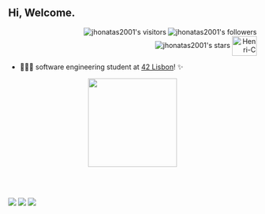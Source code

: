## Hi, Welcome.

<p align="right">
  <img alt="jhonatas2001's visitors" src="https://komarev.com/ghpvc/?username=jhonatas2001&color=8c36db&style=flat&label=visitors" />
  <img alt="jhonatas2001's followers" src="https://img.shields.io/github/followers/jhonatas2001?color=blueviolet" />
  <img alt="jhonatas2001's stars" src="https://img.shields.io/github/stars/jhonatas2001?color=blueviolet" />
  <img align="center" alt="Henri-C" height="40" width="50" src="https://cdn.jsdelivr.net/gh/devicons/devicon/icons/c/c-original.svg" />
  
- 👨🏽‍🎓 software engineering student at [42 Lisbon](https://www.42lisboa.com/)! ✨
  
<div align="center">
  <a href="https://github.com/jhonatas2001">
  <img height="180em" src="https://github-readme-stats.vercel.app/api?username=jhonatas2001&show_icons=true&theme=vision-friendly-dark&include_all_commits=true&count_private=true"/>
</div>
<div style="display: inline_block"><br>
</div>
  
<div style="display: inline_block"><br>


  
 ##  
<div> 
  <a href="https://instagram.com/_jhonatas_21" target="_blank"><img src="https://img.shields.io/badge/-Instagram-%23E4405F?style=for-the-badge&logo=instagram&logoColor=black" target="_blank"></a>
  <a href="https://www.linkedin.com/in/jhonatas-alves-732917274//" target="_blank"><img src="https://img.shields.io/badge/-LinkedIn-%230077B5?style=for-the-badge&logo=linkedin&logoColor=black" target="_blank"></a> 
   <a href = "mailto:jhonatasgaa@gmail.com"><img src="https://img.shields.io/badge/-Gmail-%23333?style=for-the-badge&logo=gmail&logoColor=white" target="_blank"></a>
 
</div>
